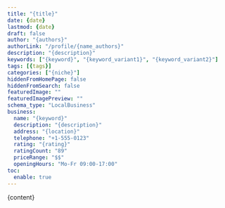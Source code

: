 ```yaml
---
title: "{title}"
date: {date}
lastmod: {date}
draft: false
author: "{authors}"
authorLink: "/profile/{name_authors}"
description: "{description}"
keywords: ["{keyword}", "{keyword_variant1}", "{keyword_variant2}"]
tags: [{tags}]
categories: ["{niche}"]
hiddenFromHomePage: false
hiddenFromSearch: false
featuredImage: ""
featuredImagePreview: ""
schema_type: "LocalBusiness"
business:
  name: "{keyword}"
  description: "{description}"
  address: "{location}"
  telephone: "+1-555-0123"
  rating: "{rating}"
  ratingCount: "89"
  priceRange: "$$"
  openingHours: "Mo-Fr 09:00-17:00"
toc:
  enable: true
---
```

        
{content}